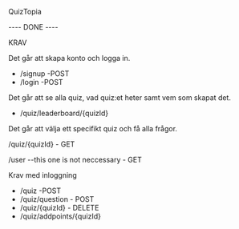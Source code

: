QuizTopia

---- DONE ----

KRAV

Det går att skapa konto och logga in.

- /signup -POST
- /login -POST

Det går att se alla quiz, vad quiz:et heter samt vem som skapat det.

- /quiz/leaderboard/{quizId}

Det går att välja ett specifikt quiz och få alla frågor.

/quiz/{quizId} - GET

/user --this one is not neccessary - GET

Krav med inloggning

- /quiz -POST
- /quiz/question - POST
- /quiz/{quizId} - DELETE
- /quiz/addpoints/{quizId}
